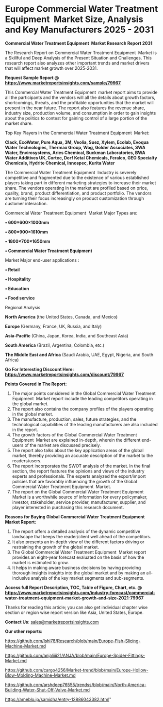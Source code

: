 # Europe Commercial Water Treatment Equipment  Market Size, Analysis and Key Manufacturers 2025 - 2031

<strong>Commercial Water Treatment Equipment  Market Research Report 2031</strong>

The Research Report on Commercial Water Treatment Equipment  Market is a Skillful and Deep Analysis of the Present Situation and Challenges. This research report also analyzes other important trends and market drivers that will affect market growth over 2025-2031.

<strong>Request Sample Report @ <a href=https://www.marketreportsinsights.com/sample/79967>https://www.marketreportsinsights.com/sample/79967</a></strong>

This Commercial Water Treatment Equipment  market report aims to provide all the participants and the vendors will all the details about growth factors, shortcomings, threats, and the profitable opportunities that the market will present in the near future. The report also features the revenue share, industry size, production volume, and consumption in order to gain insights about the politics to contest for gaining control of a large portion of the market share.

Top Key Players in the Commercial Water Treatment Equipment  Market:

<strong>Clack, EcoWater, Pure Aqua, 3M, Veolia, Suez, Xylem, Ecolab, Evoqua Water Technologies, Thermax Group, Wog, Golder Associates, SWA Water, Envirosystems, Aries Chemical, Buckman Laboratories, BWA Water Additives UK, Cortec, Dorf Ketal Chemicals, Feralco, GEO Specialty Chemicals, Hydrite Chemical, Innospec, Kurita Water</strong>

The Commercial Water Treatment Equipment  Industry is severely competitive and fragmented due to the existence of various established players taking part in different marketing strategies to increase their market share. The vendors operating in the market are profiled based on price, quality, brand, product differentiation, and product portfolio. The vendors are turning their focus increasingly on product customization through customer interaction.

Commercial Water Treatment Equipment  Market Major Types are:

<strong>• 600×600×1000mm

• 800×900×1610mm

• 1800×700×1650mm

• Commercial Water Treatment Equipment</strong>

Market Major end-user applications :

<strong>• Retail

• Hospitality

• Education

• Food service</strong>

Regional Analysis

</u><strong><b>North America</b></strong> (the United States, Canada, and Mexico)

<strong><b>Europe </b></strong>(Germany, France, UK, Russia, and Italy)

<strong><b>Asia-Pacific</b></strong> (China, Japan, Korea, India, and Southeast Asia)

<strong><b>South America</b></strong> (Brazil, Argentina, Colombia, etc.)

<strong><b>The Middle East and Africa</b></strong> (Saudi Arabia, UAE, Egypt, Nigeria, and South Africa)

<strong>Go For Interesting Discount Here: <a href=https://www.marketreportsinsights.com/discount/79967>https://www.marketreportsinsights.com/discount/79967</a></strong>

<strong>Points Covered in The Report:</strong>
<ol>
  <li>The major points considered in the Global Commercial Water Treatment Equipment  Market report include the leading competitors operating in the global market.</li>
  <li>The report also contains the company profiles of the players operating in the global market.</li>
  <li>The manufacture, production, sales, future strategies, and the technological capabilities of the leading manufacturers are also included in the report.</li>
  <li>The growth factors of the Global Commercial Water Treatment Equipment  Market are explained in-depth, wherein the different end-users of the market are discussed precisely.</li>
  <li>The report also talks about the key application areas of the global market, thereby providing an accurate description of the market to the readers/users.</li>
  <li>The report incorporates the SWOT analysis of the market. In the final section, the report features the opinions and views of the industry experts and professionals. The experts analyzed the export/import policies that are favorably influencing the growth of the Global Commercial Water Treatment Equipment  Market.</li>
  <li>The report on the Global Commercial Water Treatment Equipment  Market is a worthwhile source of information for every policymaker, investor, stakeholder, service provider, manufacturer, supplier, and player interested in purchasing this research document.</li>
</ol>
<strong>Reasons for Buying Global Commercial Water Treatment Equipment  Market Report:</strong>

<ol>
  <li>The report offers a detailed analysis of the dynamic competitive landscape that keeps the reader/client well ahead of the competitors.</li>
  <li>It also presents an in-depth view of the different factors driving or restraining the growth of the global market.</li>
  <li>The Global Commercial Water Treatment Equipment  Market report provides an eight-year forecast evaluated on the basis of how the market is estimated to grow.</li>
  <li>It helps in making aware business decisions by having providing thorough insights insights into the global market and by making an all-inclusive analysis of the key market segments and sub-segments.</li>
</ol>
<strong>Access full Report Description, TOC, Table of Figure, Chart, etc. @ <a href=https://www.marketreportsinsights.com/industry-forecast/commercial-water-treatment-equipment-market-growth-and-size-2021-79967>https://www.marketreportsinsights.com/industry-forecast/commercial-water-treatment-equipment-market-growth-and-size-2021-79967</a></strong>


Thanks for reading this article; you can also get individual chapter wise section or region wise report version like Asia, United States, Europe.

<strong>Contact Us:</strong>
sales@marketreportsinsights.com

<strong>Our other reports:</strong>

<a href=https://github.com/Ishi78/Research/blob/main/Europe-Fish-Slicing-Machine-Market.md>https://github.com/Ishi78/Research/blob/main/Europe-Fish-Slicing-Machine-Market.md</a>

<a href=https://github.com/anjaliiii21/ANJA/blob/main/Europe-Spider-Fittings-Market.md>https://github.com/anjaliiii21/ANJA/blob/main/Europe-Spider-Fittings-Market.md</a>

<a href=https://github.com/cargo4256/Market-trend/blob/main/Europe-Hollow-Blow-Molding-Machine-Market.md>https://github.com/cargo4256/Market-trend/blob/main/Europe-Hollow-Blow-Molding-Machine-Market.md</a>

<a href=https://github.com/arshdeep76555/trendss/blob/main/North-America-Building-Water-Shut-Off-Valve-Market.md>https://github.com/arshdeep76555/trendss/blob/main/North-America-Building-Water-Shut-Off-Valve-Market.md</a>

<a href=https://ameblo.jp/samidha/entry-12886043382.html>https://ameblo.jp/samidha/entry-12886043382.html</a>"
